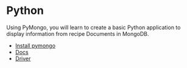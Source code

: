 # Python

Using PyMongo, you will learn to create a basic Python application to display information from recipe Documents in MongoDB.

- [Install pymongo](https://pypi.org/project/pymongo/)
- [Docs](https://pymongo.readthedocs.io/en/stable/)
- [Driver](https://docs.mongodb.com/drivers/python/)
